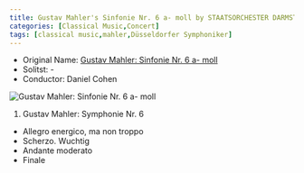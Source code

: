 ```yaml
---
title: Gustav Mahler's Sinfonie Nr. 6 a- moll by STAATSORCHESTER DARMSTADT
categories: [Classical Music,Concert]
tags: [classical music,mahler,Düsseldorfer Symphoniker]
---
```


- Original Name: [Gustav Mahler: Sinfonie Nr. 6 a- moll](https://www.concerti.de/termine/mahler-sinfonie-nr-6-a-moll-staatstheater-darmstadt-423673/)
- Solitst: -
- Conductor: Daniel Cohen

![Gustav Mahler: Sinfonie Nr. 6 a- moll](mahler6.jpg)

1. Gustav Mahler: Symphonie Nr. 6
 - Allegro energico, ma non troppo
 - Scherzo. Wuchtig
 - Andante moderato
 - Finale
